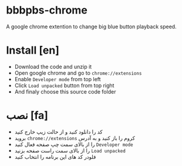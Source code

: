# bbbpbs-chrome
A google chrome extention to change big blue button playback speed.
# Install [en]
* Download the code and unzip it
* Open google chrome and go to ```chrome://extensions```
* Enable ```Developer mode``` from top left
* Click ```Load unpacked``` button from top right
* And finaly choose this source code folder

# نصب [fa]
* کد را دانلود کنید و از حالت زیپ خارج کنید
* بروید ```chrome://extensions``` کروم را باز کنید و به آدرس
* را از بالای سمت چپ صفحه فعال کنید ```Developer mode```
* را از بالای سمت راست صفحه بزنید ```Load unpacked```
* فلودر کد های این برنامه را انتخاب کنید

